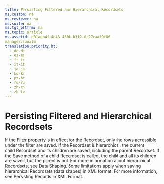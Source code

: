 ```yaml
---
title: Persisting Filtered and Hierarchical Recordsets
ms.custom: na
ms.reviewer: na
ms.suite: na
ms.tgt_pltfrm: na
ms.topic: article
ms.assetid: d01aeb4d-4e43-450b-b3f2-0c27eaaf9f86
manager:sonalm
translation.priority.ht: 
  - de-de
  - es-es
  - fr-fr
  - it-it
  - ja-jp
  - ko-kr
  - pt-br
  - ru-ru
  - zh-cn
  - zh-tw
---
```

# Persisting Filtered and Hierarchical Recordsets
<?xml version="1.0" encoding="utf-8"?>
<developerConceptualDocument xmlns="http://ddue.schemas.microsoft.com/authoring/2003/5" xmlns:xlink="http://www.w3.org/1999/xlink" xmlns:xsi="http://www.w3.org/2001/XMLSchema-instance" xsi:schemaLocation="http://ddue.schemas.microsoft.com/authoring/2003/5 http://dduestorage.blob.core.windows.net/ddueschema/developer.xsd">
  <introduction>
    <para>If the <legacyLink xlink:href="80263a7a-5d21-45d1-84fc-34b7a9be4c22">Filter</legacyLink> property is in effect for the <legacyBold>Recordset</legacyBold>, only the rows accessible under the filter are saved. If the <legacyBold>Recordset</legacyBold> is hierarchical, the current child <legacyBold>Recordset</legacyBold> and its children are saved, including the parent <legacyBold>Recordset</legacyBold>. If the <legacyBold>Save</legacyBold> method of a child <legacyBold>Recordset</legacyBold> is called, the child and all its children are saved, but the parent is not. For more information about hierarchical <legacyBold>Recordsets</legacyBold>, see <link xlink:href="62bd7dc9-45b5-4ca9-8b52-457325e0ce9e">Data Shaping</link>.</para>
    <alert class="note">
      <para>Some limitations apply when saving hierarchical <legacyBold>Recordsets</legacyBold> (data shapes) in XML format. For more information, see <link xlink:href="f3113ec4-ae31-428f-89c6-bc1024f128ea">Persisting Records in XML Format</link>.</para>
    </alert>
  </introduction>
  <relatedTopics />
</developerConceptualDocument>